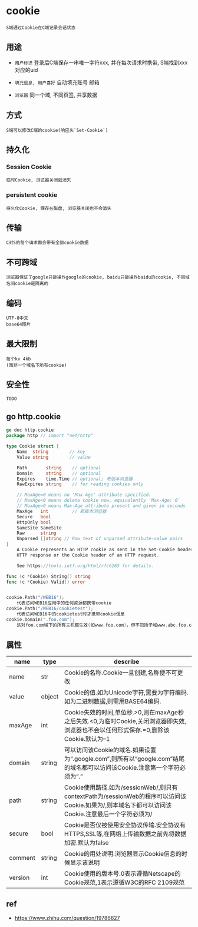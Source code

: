 # cookie

    S端通过Cookie在C端记录会话状态

## 用途

- `用户标识` 登录后C端保存一串唯一字符xxx, 并在每次请求时携带, S端找到xxx对应的uid

- `填充信息, 用户喜好` 自动填充账号 邮箱

- `浏览器` 同一个域, 不同页签, 共享数据

## 方式

    S端可以修改C端的cookie(响应头`Set-Cookie`)

## 持久化

### Session Cookie

    临时Cookie, 浏览器关闭就消失

### persistent cookie

    持久化Cookie, 保存在磁盘, 浏览器关闭也不会消失

## 传输

    C对S的每个请求都会带有全部cookie数据

## 不可跨域

    浏览器保证了google只能操作google的cookie, baidu只能操作baidu的cookie, 不同域名间cookie是隔离的

## 编码

    UTF-8中文
    base64图片

## 最大限制

    每个kv 4kb
    (而非一个域名下所有cookie)

## 安全性

    TODO

## go http.cookie

```go
go doc http.cookie
package http // import "net/http"

type Cookie struct {
	Name  string        // key
	Value string        // value

	Path       string    // optional
	Domain     string    // optional
	Expires    time.Time // optional; 老版本浏览器
	RawExpires string    // for reading cookies only

	// MaxAge=0 means no 'Max-Age' attribute specified.
	// MaxAge<0 means delete cookie now, equivalently 'Max-Age: 0'
	// MaxAge>0 means Max-Age attribute present and given in seconds
	MaxAge   int         // 新版本浏览器
	Secure   bool
	HttpOnly bool
	SameSite SameSite
	Raw      string
	Unparsed []string // Raw text of unparsed attribute-value pairs
}
    A Cookie represents an HTTP cookie as sent in the Set-Cookie header of an
    HTTP response or the Cookie header of an HTTP request.

    See https://tools.ietf.org/html/rfc6265 for details.

func (c *Cookie) String() string
func (c *Cookie) Valid() error


cookie.Path("/WEB16");
    代表访问WEB16应用中的任何资源都携带cookie
cookie.Path("/WEB16/cookietest");
    代表访问WEB16中的cookietest时才携带cookie信息
cookie.Domain(".foo.com");
    这对foo.com域下的所有主机都生效(如www.foo.com)，但不包括子域www.abc.foo.com

```

## 属性

| name    | type   | describe                                                                                                                                          |
| ------- | ------ | ------------------------------------------------------------------------------------------------------------------------------------------------- |
| name    | str    | Cookie的名称.Cookie一旦创建,名称便不可更改                                                                                                        |
| value   | object | Cookie的值.如为Unicode字符,需要为字符编码.如为二进制数据,则需用BASE64编码.                                                                         |
| maxAge  | int    | Cookie失效的时间,单位秒.>0,则在maxAge秒之后失效.<0,为临时Cookie,关闭浏览器即失效,浏览器也不会以任何形式保存.=0,删除该Cookie.默认为–1              |
| domain  | string | 可以访问该Cookie的域名.如果设置为“.google.com”,则所有以“google.com”结尾的域名都可以访问该Cookie.注意第一个字符必须为“.”                           |
| path    | string | Cookie使用路径.如为/sessionWeb/,则只有contextPath为/sessionWeb的程序可以访问该Cookie.如果为/,则本域名下都可以访问该Cookie.注意最后一个字符必须为/ |
| secure  | bool   | Cookie是否仅被使用安全协议传输.安全协议有HTTPS,SSL等,在网络上传输数据之前先将数据加密.默认为false                                        |
| comment | string | Cookie的用处说明.浏览器显示Cookie信息的时候显示该说明                                                                                             |
| version | int    | Cookie使用的版本号.0表示遵循Netscape的Cookie规范,1表示遵循W3C的RFC 2109规范                                                                       |

## ref

- <https://www.zhihu.com/question/19786827>